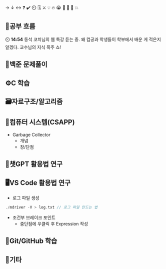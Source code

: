 → ↓ ↔ ❓ ✔️ ⏲️ 🗓️ ⚔️ 💡 🔥 😭 👏 🎵 🚨 💥

## 🧠공부 흐름
⏲️ **14:54** 동석 코치님의 웹 특강 듣는 중. 왜 컴공과 학생들이 학부에서 배운 게 적은지 알겠다. 교수님의 지식 폭주 쇼!  

## 🔢백준 문제풀이


## ⚙️C 학습


## 🗃️자료구조/알고리즘


## 📓컴퓨터 시스템(CSAPP)
- Garbage Collector
    - 개념
    - 장/단점

## 💬챗GPT 활용법 연구


## 🖥️VS Code 활용법 연구
- 로그 파일 생성
```c
./mdriver -V > log.txt // 로그 파일 만드는 법
```
- 조건부 브레이크 포인트
    - 중단점에 우클릭 후 Expression 작성
## 💾Git/GitHub 학습


## 📌기타

